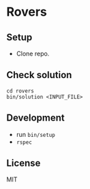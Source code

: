 # Rovers

## Setup

- Clone repo.

## Check solution

```
cd rovers
bin/solution <INPUT_FILE>
```

## Development

- run `bin/setup`
- `rspec`

## License

MIT
